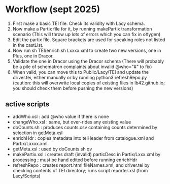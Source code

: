 # Workflow (sept 2025)
1. First make a basic TEI file. Check its validity with Lacy schema.
2. Now make a Partix file for it, by running makePartix transformation scenario (This will throw up lots of errors which you can fix in oXygen)
3. Edit the partix file. Square brackets are used for speaking roles not listed in the castList.
4. Now run sh TEI/enrich.sh Lxxxx.xml to create two new versions, one in Plus, one in Dracor. 
5. Validate the one in Dracor using the Dracor schema (There will probably be a pile of schematron complaints about invalid @who="#" to fix)
6. When valid, you can move this to Public/Lacy/TEI and update the driver.tei, either manually or by running python3 refreshRepo.py (caution: this will overwrite  local copies of existing files in lb42.github.io; you should check them before pushing the new versions)

## active scripts

- addWho.xsl  : add @who value if there is none
- changeWho.xsl : same, but over-rides any existing value
- doCounts.sh : produces counts.csv containing counts determined by selection in getMeta.xsl
- enrichHdr : copies metadata  into teiHeader from catalogue.xml and Partix/Lxxxx.xml
- getMeta.xsl : used by doCounts.sh qv
- makePartix.xsl : creates draft (invalid) particDesc in Partix/Lxxx.xml by processing <castList>; must be hand edited before running enrichHdr
- refreshRepo : creates report.html  fileNames.xml, and driver.tei by checking contents of TEI directory; runs script reporter.xsl (from Lacy/Scripts)




